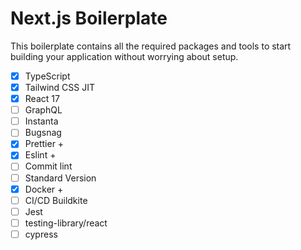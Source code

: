 # Next.js Boilerplate

This boilerplate contains all the required packages and tools to start building your application without worrying about setup.

- [x] TypeScript
- [x] Tailwind CSS JIT
- [x] React 17
- [ ] GraphQL
- [ ] Instanta
- [ ] Bugsnag
- [x] Prettier +
- [x] Eslint +
- [ ] Commit lint
- [ ] Standard Version
- [x] Docker +
- [ ] CI/CD Buildkite
- [ ] Jest
- [ ] testing-library/react
- [ ] cypress
